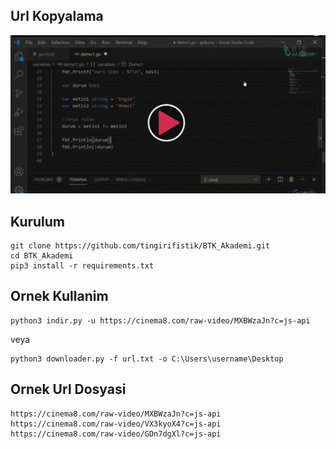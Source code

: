 <h2>Url Kopyalama</h2>
<img src="./gif/copy.gif"/>
<h2>Kurulum</h2>

```
git clone https://github.com/tingirifistik/BTK_Akademi.git
cd BTK_Akademi
pip3 install -r requirements.txt
```

<h2>Ornek Kullanim</h2>

```
python3 indir.py -u https://cinema8.com/raw-video/MXBWzaJn?c=js-api
```
veya
```
python3 downloader.py -f url.txt -o C:\Users\username\Desktop
```
<h2>Ornek Url Dosyasi</h2>

```
https://cinema8.com/raw-video/MXBWzaJn?c=js-api
https://cinema8.com/raw-video/VX3kyoX4?c=js-api
https://cinema8.com/raw-video/GDn7dgXl?c=js-api
```
